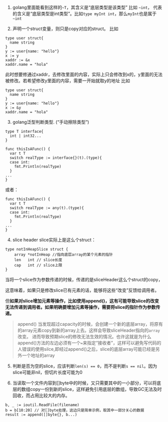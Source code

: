 1. golang里面能看到这样的`~T`，其含义是“底层类型是该类型”
比如 `~int`， 代表的含义是“底层类型是int类型”。比如`type myInt int`，那么`myInt`也是属于`~int`


2. 声明一个struct变量，则只是copy对应的struct。
比如
```
type user struct{
  name string
}
y := user{name: "hello"}
x := y
xaddr := &x
xaddr.name = "hola"
```
此时想要修通过xaddr，去修改里面的内容，实际上只会修改到x的，y里面的无法被修改。若希望修改y里面的内容，需要一开始就取y的地址
比如
```
type user struct{
  name string
}
y := user{name: "hello"}
x := &y
xaddr.name = "hola"
```

3. golang泛型判断类型. (“手动擦除类型”)
```
type T interface{
  int | int32...
}

func thisIsAFunc() {
  var t T
  switch realType := interface{}(t).(type){
  case int:
    fmt.Println(realType)
  }
...
}
```
或者：
```
func thisIsAFunc() {
  var t T
  switch realType := any(t).(type){
  case int:
    fmt.Println(realType)
  }
...
}
```
4. slice header
slice实际上是这么个struct：
```
type notInHeapSlice struct {
	array *notInHeap //指向底层array的某个元素的指针
	len   int // slice长度
	cap   int // slice上限
}
```
当将一个slice作为参数传递的时候，传递的是sliceHeader这么个struct的copy，

这意味着，如果只是修改slice已有元素的话，能够将这些“改变”反馈给调用者。

但**如果对slice增加元素等操作，比如使用append()，这有可能导致slice的改变无法传递到调用者。如果明确要增加元素等操作，需要将slice的指针作为参数传递。**

> append() 当发现超过capacity的时候，会创建一个新的底层array，将原有的array元素copy到新的array上去。这样会导致sliceHeader指向的`array`改变。
> 进而导致预期slice的修改无法生效的情况。也许这就是为什么append()方法的左边必须有一个`=`来指定“接收者”，这样可以避免写代码的人错误的使用silce,即经过append()之后，slice的底层array可能已经是另外一个地址的array

5. 判断是否为空的slice，应该判断`len(s) == 0`，而不是判断`s == nil`。因为slice可能非nil，但切片长度可能为0


6. 当读取一个文件内容到[]byte中的时候，又只需要其中的一小部分，可以将底层的数组copy一份到新的slice，这样避免引用底层的数组，导致GC无法及时回收，而占用比较大的内存。
```
b, _ := ioutil.ReadFile(filename)
b = b[10:20] // 对[]byte处理，这边只是简单示例，取其中一部分关心的数据
result := append([]byte{}, b...)
```

